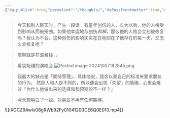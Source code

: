 ```yaml
---
{"dg-publish":true,"permalink":"/thoughts/","dgPassFrontmatter":true,"noteIcon":"1","created":"2024-09-18T20:30:06.588+08:00","updated":"2024-12-15T07:53:43.496+08:00"}
---
```


> 今天和别人聊天时，产生一段话：有童年创伤的人，长大以后，他的人格受到影响从而被扭曲。如果他幸运地与创伤*和解*，那么他的人格会立刻被修复吗？我认为不会，这种创伤的影响实实在在地刻在了他存在的每一天，又怎么会修复呢？

> 陪聊就是在浪费钱，，

> 看袁娅维的演唱会
> ![Pasted image 20241007182845.png](/img/user/Pasted%20image%2020241007182845.png)

> 我最大的缺点是「期待管理」，具体地说，我会以我自己的标准来要求朋友的行为。
> 然而人和人是不同的，所以便会出现「失望」的情绪，心里会难过「为什么他做出来的选择和我预期的不一样？」

> 今天想明白了一些。对朋友不再有任何期待。

![[iXGCZ9Awlx08gRWb92Fy01041200CE6Q0E010.mp4]]